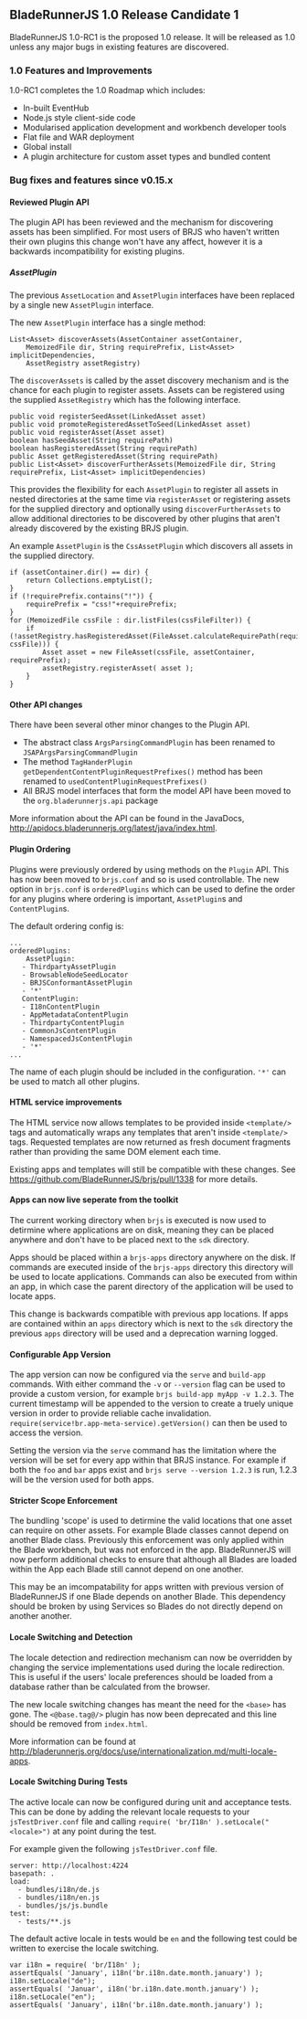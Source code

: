## BladeRunnerJS 1.0 Release Candidate 1

BladeRunnerJS 1.0-RC1 is the proposed 1.0 release. It will be released as 1.0 unless any major bugs in existing features are discovered.

### 1.0 Features and Improvements

1.0-RC1 completes the 1.0 Roadmap which includes:

- In-built EventHub
- Node.js style client-side code
- Modularised application development and workbench developer tools
- Flat file and WAR deployment
- Global install
- A plugin architecture for custom asset types and bundled content

### Bug fixes and features since v0.15.x

#### Reviewed Plugin API

The plugin API has been reviewed and the mechanism for discovering assets has been simplified. For most users of BRJS who haven't written their own plugins this change won't have any affect, however it is a backwards incompatibility for existing plugins.

##### AssetPlugin

The previous `AssetLocation` and `AssetPlugin` interfaces have been replaced by a single new `AssetPlugin` interface.

The new `AssetPlugin` interface has a single method:

```
List<Asset> discoverAssets(AssetContainer assetContainer,
	MemoizedFile dir, String requirePrefix, List<Asset> implicitDependencies,
	AssetRegistry assetRegistry)
```

The `discoverAssets` is called by the asset discovery mechanism and is the chance for each plugin to register assets. Assets can be registered using the supplied `AssetRegistry` which has the following interface.

```
public void registerSeedAsset(LinkedAsset asset)
public void promoteRegisteredAssetToSeed(LinkedAsset asset)
public void registerAsset(Asset asset)
boolean hasSeedAsset(String requirePath)
boolean hasRegisteredAsset(String requirePath)
public Asset getRegisteredAsset(String requirePath)
public List<Asset> discoverFurtherAssets(MemoizedFile dir, String requirePrefix, List<Asset> implicitDependencies)
```

This provides the flexibility for each `AssetPlugin` to register all assets in nested directories at the same time via `registerAsset` or registering assets for the supplied directory and optionally using `discoverFurtherAssets` to allow additional directories to be discovered by other plugins that aren't already discovered by the existing BRJS plugin.

An example `AssetPlugin` is the `CssAssetPlugin` which discovers all assets in the supplied directory.

```
if (assetContainer.dir() == dir) {
	return Collections.emptyList();
}
if (!requirePrefix.contains("!")) {
	requirePrefix = "css!"+requirePrefix;
}
for (MemoizedFile cssFile : dir.listFiles(cssFileFilter)) {
	if (!assetRegistry.hasRegisteredAsset(FileAsset.calculateRequirePath(requirePrefix, cssFile))) {
		Asset asset = new FileAsset(cssFile, assetContainer, requirePrefix);
		assetRegistry.registerAsset( asset );
	}
}
```

#### Other API changes

There have been several other minor changes to the Plugin API.

- The abstract class `ArgsParsingCommandPlugin` has been renamed to `JSAPArgsParsingCommandPlugin`
- The method `TagHanderPlugin` `getDependentContentPluginRequestPrefixes()` method has been renamed to `usedContentPluginRequestPrefixes()`
- All BRJS model interfaces that form the model API have been moved to the `org.bladerunnerjs.api` package

More information about the API can be found in the JavaDocs, http://apidocs.bladerunnerjs.org/latest/java/index.html.

#### Plugin Ordering

Plugins were previously ordered by using methods on the `Plugin` API. This has now been moved to `brjs.conf` and so is used controllable. The new option in `brjs.conf` is `orderedPlugins` which can be used to define the order for any plugins where ordering is important, `AssetPlugin`s and `ContentPlugin`s.

The default ordering config is:

```
...
orderedPlugins:
    AssetPlugin:
   - ThirdpartyAssetPlugin
   - BrowsableNodeSeedLocator
   - BRJSConformantAssetPlugin
   - '*'
   ContentPlugin:
   - I18nContentPlugin
   - AppMetadataContentPlugin
   - ThirdpartyContentPlugin
   - CommonJsContentPlugin
   - NamespacedJsContentPlugin
   - '*'
...
```

The name of each plugin should be included in the configuration. `'*'` can be used to match all other plugins.

#### HTML service improvements

The HTML service now allows templates to be provided inside `<template/>` tags and automatically wraps any templates that aren't inside `<template/>` tags. Requested templates are now returned as fresh document fragments rather than providing the same DOM element each time.

Existing apps and templates will still be compatible with these changes. See https://github.com/BladeRunnerJS/brjs/pull/1338 for more details.

#### Apps can now live seperate from the toolkit

The current working directory when `brjs` is executed is now used to detirmine where applications are on disk, meaning they can be placed anywhere and don't have to be placed next to the `sdk` directory.

Apps should be placed within a `brjs-apps` directory anywhere on the disk. If commands are executed inside of the `brjs-apps` directory this directory will be used to locate applications. Commands can also be executed from within an app, in which case the parent directory of the application will be used to locate apps.

This change is backwards compatible with previous app locations. If apps are contained within an `apps` directory which is next to the `sdk` directory the previous `apps` directory will be used and a deprecation warning logged.

#### Configurable App Version

The app version can now be configured via the `serve` and `build-app` commands. With either command the `-v` or `--version` flag can be used to provide a custom version, for example `brjs build-app myApp -v 1.2.3`. The current timestamp will be appended to the version to create a truely unique version in order to provide reliable cache invalidation. `require(service!br.app-meta-service).getVersion()` can then be used to access the version.

Setting the version via the `serve` command has the limitation where the version will be set for every app within that BRJS instance. For example if both the `foo` and `bar` apps exist and `brjs serve --version 1.2.3` is run, 1.2.3 will be the version used for both apps.

#### Stricter Scope Enforcement

The bundling 'scope' is used to detirmine the valid locations that one asset can require on other assets. For example Blade classes cannot depend on another Blade class. Previously this enforcement was only applied within the Blade workbench, but was not enforced in the app. BladeRunnerJS will now perform additional checks to ensure that although all Blades are loaded within the App each Blade still cannot depend on one another.

This may be an imcompatability for apps written with previous version of BladeRunnerJS if one Blade depends on another Blade. This dependency should be broken by using Services so Blades do not directly depend on another another.

#### Locale Switching and Detection

The locale detection and redirection mechanism can now be overridden by changing the service implementations used during the locale redirection. This is useful if the users' locale preferences should be loaded from a database rather than be calculated from the browser.

The new locale switching changes has meant the need for the `<base>` has gone. The `<@base.tag@/>` plugin has now been deprecated and this line should be removed from `index.html`.

More information can be found at http://bladerunnerjs.org/docs/use/internationalization.md/multi-locale-apps.

#### Locale Switching During Tests

The active locale can now be configured during unit and acceptance tests. This can be done by adding the relevant locale requests to your `jsTestDriver.conf` file and calling `require( 'br/I18n' ).setLocale("<locale>")` at any point during the test.

For example given the following `jsTestDriver.conf` file.

```
server: http://localhost:4224
basepath: .
load:
  - bundles/i18n/de.js
  - bundles/i18n/en.js
  - bundles/js/js.bundle
test:
  - tests/**.js
```

The default active locale in tests would be `en` and the following test could be written to exercise the locale switching.

```
var i18n = require( 'br/I18n' );
assertEquals( 'January', i18n('br.i18n.date.month.january') );
i18n.setLocale("de");
assertEquals( 'Januar', i18n('br.i18n.date.month.january') );
i18n.setLocale("en");
assertEquals( 'January', i18n('br.i18n.date.month.january') );
```
